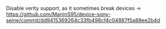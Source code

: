 Disable verity support, as it sometimes break devices -> https://github.com/MarijnS95/device-sony-seine/commit/dd9415369264c33fb498cf4c04887f5a88ee2b4d
